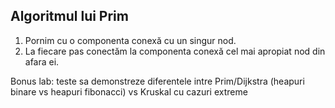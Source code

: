 ## Algoritmul lui Prim
1. Pornim cu o componenta conexă cu un singur nod.
2. La fiecare pas conectăm la componenta conexă cel mai apropiat nod din afara ei.

Bonus lab: teste sa demonstreze diferentele intre Prim/Dijkstra (heapuri binare vs heapuri fibonacci) vs Kruskal cu cazuri extreme